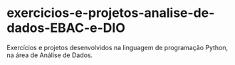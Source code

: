 # exercicios-e-projetos-analise-de-dados-EBAC-e-DIO
Exercícios e projetos desenvolvidos na linguagem de programação Python, na área de Análise de Dados.
